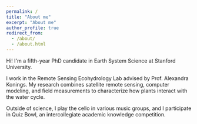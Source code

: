```yaml
---
permalink: /
title: "About me"
excerpt: "About me"
author_profile: true
redirect_from: 
  - /about/
  - /about.html
---
```


Hi! I'm a fifth-year PhD candidate in Earth System Science at Stanford University. 

I work in the Remote Sensing Ecohydrology Lab advised by Prof. Alexandra Konings. My research combines satellite remote sensing, computer modeling, and field measurements to characterize how plants interact with the water cycle.


Outside of science, I play the cello in various music groups, and I participate in Quiz Bowl, an intercollegiate academic knowledge competition.
